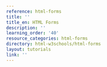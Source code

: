 ```yaml
---
reference: html-forms
title: ''
title_en: HTML Forms
description: ''
learning_order: '40'
resource_categories: html-forms
directory: html-w3schools/html-forms
layout: tutorials
link: ''
---
```

